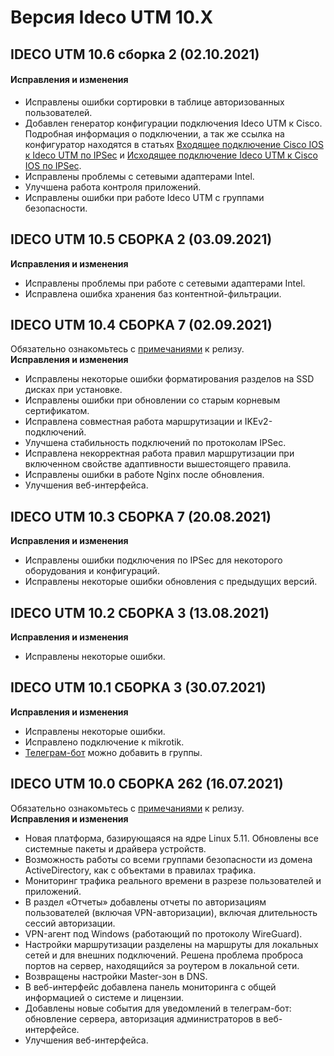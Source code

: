 # Версия Ideco UTM 10.X

## IDECO UTM 10.6 сборка 2 \(02.10.2021\)

#### Исправления и изменения

* Исправлены ошибки сортировки в таблице авторизованных пользователей.
* Добавлен генератор конфигурации подключения Ideco UTM к Cisco. Подробная информация о подключении, а так же ссылка на конфигуратор находятся в статьях [Входящее подключение Cisco IOS к Ideco UTM по IPSec](../settings/services/vpn-tunnel-protocols/site-to-site/connect-cisco-to-utm-via-ipsec.md) и [Исходящее подключение Ideco UTM к Cisco IOS по IPSec](../settings/services/vpn-tunnel-protocols/site-to-site/connect-utm-to-cisco-via-ipsec.md).
* Исправлены проблемы с сетевыми адаптерами Intel.
* Улучшена работа контроля приложений.
* Исправлены ошибки при работе Ideco UTM с группами безопасности.

## **IDECO UTM 10.5 СБОРКА 2 \(03.09.2021\)**

**Исправления и изменения**

* Исправлены проблемы при работе с сетевыми адаптерами Intel.
* Исправлена ошибка хранения баз контентной-фильтрации.

## **IDECO UTM 10.4 СБОРКА 7 \(02.09.2021\)**

Обязательно ознакомьтесь с [примечаниями](https://disk.yandex.ru/i/KkSTSeKlbTORcQ) к релизу.  
**Исправления и изменения**

* Исправлены некоторые ошибки форматирования разделов на SSD дисках при установке.
* Исправлены ошибки при обновлении со старым корневым сертификатом.
* Исправлена совместная работа маршрутизации и IKEv2-подключений.
* Улучшена стабильность подключений по протоколам IPSec.
* Исправлена некорректная работа правил маршрутизации при включенном свойстве адаптивности вышестоящего правила.
* Исправлены ошибки в работе Nginx после обновления.
* Улучшения веб-интерфейса.

## **IDECO UTM 10.3 СБОРКА 7 \(20.08.2021\)**

**Исправления и изменения**

* Исправлены ошибки подключения по IPSec для некоторого оборудования и конфигураций.
* Исправлены некоторые ошибки обновления с предыдущих версий.

## **IDECO UTM 10.2 СБОРКА 3 \(13.08.2021\)**

**Исправления и изменения**

* Исправлены некоторые ошибки.

## **IDECO UTM 10.1 СБОРКА 3 \(30.07.2021\)**

**Исправления и изменения**

* Исправлены некоторые ошибки.
* Исправлено подключение к mikrotik.
* [Телеграм-бот](https://t.me/ideco_monitor_bot) можно добавить в группы.

## **IDECO UTM 10.0 СБОРКА 262 \(16.07.2021\)**

Обязательно ознакомьтесь с [примечаниями](https://disk.yandex.ru/i/KkSTSeKlbTORcQ) к релизу.  
**Исправления и изменения**

* Новая платформа, базирующаяся на ядре Linux 5.11. Обновлены все системные пакеты и драйвера устройств.
* Возможность работы со всеми группами безопасности из домена ActiveDirectory, как с объектами в правилах трафика.
* Мониторинг трафика реального времени в разрезе пользователей и приложений.
* В раздел «Отчеты» добавлены отчеты по авторизациям пользователей \(включая VPN-авторизации\), включая длительность сессий авторизации.
* VPN-агент под Windows \(работающий по протоколу WireGuard\).
* Настройки маршрутизации разделены на маршруты для локальных сетей и для внешних подключений. Решена проблема проброса портов на сервер, находящийся за роутером в локальной сети.
* Возвращены настройки Master-зон в DNS.
* В веб-интерфейс добавлена панель мониторинга с общей информацией о системе и лицензии.
* Добавлены новые события для уведомлений в телеграм-бот: обновление сервера, авторизация администраторов в веб-интерфейсе.
* Улучшения веб-интерфейса.

